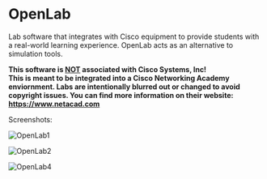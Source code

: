 # OpenLab
Lab software that integrates with Cisco equipment to provide students with a real-world learning experience. OpenLab acts as an alternative to simulation tools. 

**This software is <ins>NOT</ins> associated with Cisco Systems, Inc!**
<br>
**This is meant to be integrated into a Cisco Networking Academy enviornment. Labs are intentionally blurred out or changed to avoid copyright issues. You can find more information on their website: https://www.netacad.com**

Screenshots:

![OpenLab1](https://user-images.githubusercontent.com/40369214/166151387-19342718-c5c3-40a8-a8d1-d9442bc81c77.png)

![OpenLab2](https://user-images.githubusercontent.com/40369214/166151393-a3454e85-5522-4347-83f1-03fa9865496e.png)

![OpenLab4](https://user-images.githubusercontent.com/40369214/166151398-ed3d2049-97b9-4540-9d06-ec1b1b701565.png)

